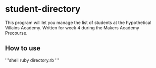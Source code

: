 # student-directory

This program will let you manage the list of students at the hypothetical Villains Academy. Written for week 4 during the Makers Academy Precourse.

## How to use

'''shell
ruby directory.rb
'''
